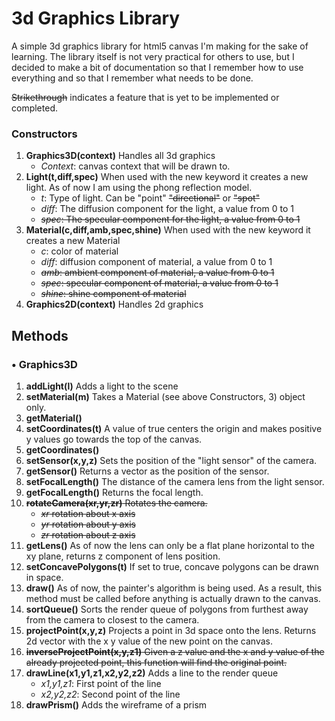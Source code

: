 <h1>3d Graphics Library</h1>

A simple 3d graphics library for html5 canvas I'm making for the sake of learning. The library itself is not very practical for others to use, but I decided to make a bit of documentation so that I remember how to use everything and so that I remember what needs to be done.

~~Strikethrough~~ indicates a feature that is yet to be implemented or completed. 

<h3>Constructors</h3>

1. **Graphics3D(context)** Handles all 3d graphics
    - *Context*: canvas context that will be drawn to.
2. **Light(t,diff,spec)** When used with the new keyword it creates a new light. As of now I am using the phong reflection model.
    - *t*: Type of light. Can be "point" ~~"directional"~~ or ~~"spot"~~
    - *diff*: The diffusion component for the light, a value from 0 to 1
    - ~~*spec*: The specular component for the light, a value from 0 to 1~~
3. **Material(c,diff,amb,spec,shine)** When used with the new keyword it creates a new Material
    - *c*: color of material
    - *diff*: diffusion component of material, a value from 0 to 1
    - ~~*amb*: ambient component of material, a value from 0 to 1~~
    - ~~*spec*: specular component of material, a value from 0 to 1~~
    - ~~*shine*: shine component of material~~
4. **Graphics2D(context)** Handles 2d graphics

<h2> Methods </h2>

<h3> • Graphics3D </h3>

1. **addLight(l)** Adds a light to the scene
2. **setMaterial(m)** Takes a Material (see above Constructors, 3) object only.
3. **getMaterial()**
4. **setCoordinates(t)** A value of true centers the origin and makes positive y values go towards the top of the canvas.
5. **getCoordinates()**
6. **setSensor(x,y,z)** Sets the position of the "light sensor" of the camera.
7. **getSensor()** Returns a vector as the position of the sensor.
8. **setFocalLength()** The distance of the camera lens from the light sensor.
9. **getFocalLength()** Returns the focal length.
10. ~~**rotateCamera(xr,yr,zr)** Rotates the camera.~~
    - ~~*xr* rotation about x axis~~
    - ~~*yr* rotation about y axis~~
    - ~~*zr* rotation about z axis~~
11. **getLens()** As of now the lens can only be a flat plane horizontal to the xy plane, returns z component of lens position.
12. **setConcavePolygons(t)** If set to true, concave polygons can be drawn in space.
13. **draw()** As of now, the painter's algorithm is being used. As a result, this method must be called before anything is actually drawn to the canvas.
14. **sortQueue()** Sorts the render queue of polygons from furthest away from the camera to closest to the camera.
15. **projectPoint(x,y,z)** Projects a point in 3d space onto the lens. Returns 2d vector with the x y value of the new point on the canvas. 
16. ~~**inverseProjectPoint(x,y,z1)** Given a z value and the x and y value of the already projected point, this function will find the original point.~~
17. **drawLine(x1,y1,z1,x2,y2,z2)** Adds a line to the render queue
    - *x1,y1,z1*: First point of the line
    - *x2,y2,z2*: Second point of the line
18. **drawPrism()** Adds the wireframe of a prism
